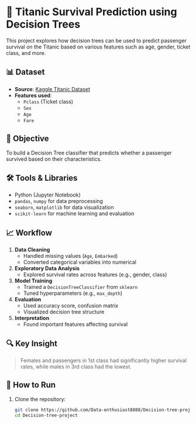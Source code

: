 # 🚢 Titanic Survival Prediction using Decision Trees

This project explores how decision trees can be used to predict passenger survival on the Titanic based on various features such as age, gender, ticket class, and more.

## 📊 Dataset

- **Source**: [Kaggle Titanic Dataset](https://www.kaggle.com/c/titanic)
- **Features used**:
  - `Pclass` (Ticket class)
  - `Sex`
  - `Age`
  - `Fare`
    

## 🎯 Objective

To build a Decision Tree classifier that predicts whether a passenger survived based on their characteristics.

## 🛠️ Tools & Libraries

- Python (Jupyter Notebook)
- `pandas`, `numpy` for data preprocessing
- `seaborn`, `matplotlib` for data visualization
- `scikit-learn` for machine learning and evaluation

## 📈 Workflow

1. **Data Cleaning**  
   - Handled missing values (`Age`, `Embarked`)
   - Converted categorical variables into numerical
2. **Exploratory Data Analysis**  
   - Explored survival rates across features (e.g., gender, class)
3. **Model Training**  
   - Trained a `DecisionTreeClassifier` from `sklearn`
   - Tuned hyperparameters (e.g., `max_depth`)
4. **Evaluation**  
   - Used accuracy score, confusion matrix
   - Visualized decision tree structure
5. **Interpretation**  
   - Found important features affecting survival

## 🔍 Key Insight

> Females and passengers in 1st class had significantly higher survival rates, while males in 3rd class had the lowest.

## 📌 How to Run

1. Clone the repository:
   ```bash
   git clone https://github.com/Data-enthusiast8888/Decision-tree-project.git
   cd Decision-tree-project

